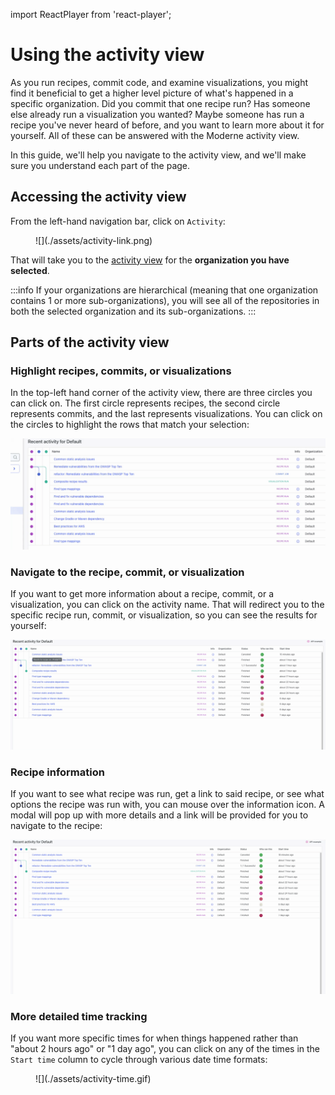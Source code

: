 import ReactPlayer from 'react-player';

# Using the activity view

As you run recipes, commit code, and examine visualizations, you might find it beneficial to get a higher level picture of what's happened in a specific organization. Did you commit that one recipe run? Has someone else already run a visualization you wanted? Maybe someone has run a recipe you've never heard of before, and you want to learn more about it for yourself. All of these can be answered with the Moderne activity view.

In this guide, we'll help you navigate to the activity view, and we'll make sure you understand each part of the page.

<ReactPlayer className="reactPlayer" url='https://www.youtube.com/watch?v=0v3fMELfa-8' controls="true" />

## Accessing the activity view

From the left-hand navigation bar, click on `Activity`:

<figure>
  ![](./assets/activity-link.png)
</figure>

That will take you to the [activity view](https://app.moderne.io/recent-activity) for the **organization you have selected**.

:::info
If your organizations are hierarchical (meaning that one organization contains 1 or more sub-organizations), you will see all of the repositories in both the selected organization and its sub-organizations.
:::

## Parts of the activity view

### Highlight recipes, commits, or visualizations

In the top-left hand corner of the activity view, there are three circles you can click on. The first circle represents recipes, the second circle represents commits, and the last represents visualizations. You can click on the circles to highlight the rows that match your selection:

![](./assets/highlight-activity.gif)

### Navigate to the recipe, commit, or visualization

If you want to get more information about a recipe, commit, or a visualization, you can click on the activity name. That will redirect you to the specific recipe run, commit, or visualization, so you can see the results for yourself:

![](./assets/activity-name-link.gif)

### Recipe information

If you want to see what recipe was run, get a link to said recipe, or see what options the recipe was run with, you can mouse over the information icon. A modal will pop up with more details and a link will be provided for you to navigate to the recipe:

![](./assets/activity-info.gif)

### More detailed time tracking

If you want more specific times for when things happened rather than "about 2 hours ago" or "1 day ago", you can click on any of the times in the `Start time` column to cycle through various date time formats:

<figure>
  ![](./assets/activity-time.gif)
</figure>
